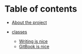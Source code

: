 # Table of contents

* [About the project](README.md)

* [classes](README.md)
    * [Writing is nice](test/test.md)
    * [GitBook is nice](classes/untitled.md)


